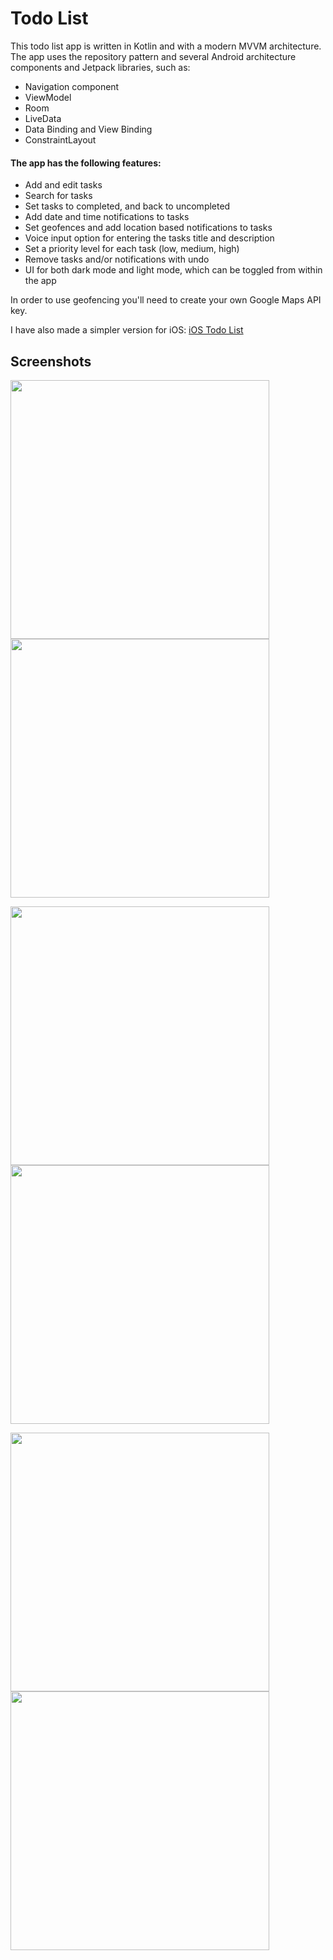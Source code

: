 # Todo List

This todo list app is written in Kotlin and with a modern MVVM architecture. The app uses the repository pattern and several Android architecture components and Jetpack libraries, such as:

- Navigation component
- ViewModel
- Room
- LiveData
- Data Binding and View Binding
- ConstraintLayout

#### The app has the following features:

- Add and edit tasks
- Search for tasks
- Set tasks to completed, and back to uncompleted
- Add date and time notifications to tasks
- Set geofences and add location based notifications to tasks
- Voice input option for entering the tasks title and description
- Set a priority level for each task (low, medium, high)
- Remove tasks and/or notifications with undo
- UI for both dark mode and light mode, which can be toggled from within the app

In order to use geofencing you'll need to create your own Google Maps API key.

I have also made a simpler version for iOS: [iOS Todo List](https://github.com/fredrik9000/TodoList_iOS)

## Screenshots

<p float="left">
  <img src="https://user-images.githubusercontent.com/13121494/90531682-a642af00-e176-11ea-9665-065a9d0464f9.png" width="414" />
  <img src="https://user-images.githubusercontent.com/13121494/90531685-a773dc00-e176-11ea-85bd-3eb4820ce805.png" width="414" /> 
</p>

<p float="left">
  <img src="https://user-images.githubusercontent.com/13121494/90531688-a773dc00-e176-11ea-9cec-a157a187b856.png" width="414" />
  <img src="https://user-images.githubusercontent.com/13121494/90531684-a6db4580-e176-11ea-9d12-85e241acfdf9.png" width="414" />
</p>

<p float="left">
  <img src="https://user-images.githubusercontent.com/13121494/90531687-a773dc00-e176-11ea-83a1-16b903a1dc55.png" width="414" /> 
  <img src="https://user-images.githubusercontent.com/13121494/90531689-a80c7280-e176-11ea-8921-edb96f635a79.png" width="414" />
</p>
